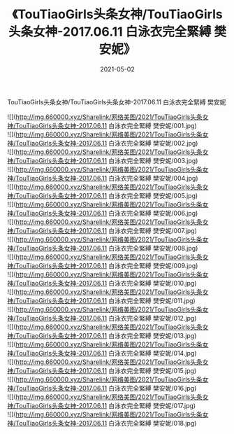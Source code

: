 ﻿---
layout: post
title:  《TouTiaoGirls头条女神/TouTiaoGirls头条女神-2017.06.11 白泳衣完全緊縛 樊安妮》
date:   2021-05-02
img: http://img.660000.xyz/Sharelink/网络美图/2021/TouTiaoGirls头条女神/TouTiaoGirls头条女神-2017.06.11 白泳衣完全緊縛 樊安妮/000.jpg
categories: [美女, 清纯, 唯美]
---

TouTiaoGirls头条女神/TouTiaoGirls头条女神-2017.06.11 白泳衣完全緊縛 樊安妮

 ![](http://img.660000.xyz/Sharelink/网络美图/2021/TouTiaoGirls头条女神/TouTiaoGirls头条女神-2017.06.11 白泳衣完全緊縛 樊安妮/001.jpg) <br>![](http://img.660000.xyz/Sharelink/网络美图/2021/TouTiaoGirls头条女神/TouTiaoGirls头条女神-2017.06.11 白泳衣完全緊縛 樊安妮/002.jpg) <br>![](http://img.660000.xyz/Sharelink/网络美图/2021/TouTiaoGirls头条女神/TouTiaoGirls头条女神-2017.06.11 白泳衣完全緊縛 樊安妮/003.jpg) <br>![](http://img.660000.xyz/Sharelink/网络美图/2021/TouTiaoGirls头条女神/TouTiaoGirls头条女神-2017.06.11 白泳衣完全緊縛 樊安妮/004.jpg) <br>![](http://img.660000.xyz/Sharelink/网络美图/2021/TouTiaoGirls头条女神/TouTiaoGirls头条女神-2017.06.11 白泳衣完全緊縛 樊安妮/005.jpg) <br>![](http://img.660000.xyz/Sharelink/网络美图/2021/TouTiaoGirls头条女神/TouTiaoGirls头条女神-2017.06.11 白泳衣完全緊縛 樊安妮/006.jpg) <br>![](http://img.660000.xyz/Sharelink/网络美图/2021/TouTiaoGirls头条女神/TouTiaoGirls头条女神-2017.06.11 白泳衣完全緊縛 樊安妮/007.jpg) <br>![](http://img.660000.xyz/Sharelink/网络美图/2021/TouTiaoGirls头条女神/TouTiaoGirls头条女神-2017.06.11 白泳衣完全緊縛 樊安妮/008.jpg) <br>![](http://img.660000.xyz/Sharelink/网络美图/2021/TouTiaoGirls头条女神/TouTiaoGirls头条女神-2017.06.11 白泳衣完全緊縛 樊安妮/009.jpg) <br>![](http://img.660000.xyz/Sharelink/网络美图/2021/TouTiaoGirls头条女神/TouTiaoGirls头条女神-2017.06.11 白泳衣完全緊縛 樊安妮/010.jpg) <br>![](http://img.660000.xyz/Sharelink/网络美图/2021/TouTiaoGirls头条女神/TouTiaoGirls头条女神-2017.06.11 白泳衣完全緊縛 樊安妮/011.jpg) <br>![](http://img.660000.xyz/Sharelink/网络美图/2021/TouTiaoGirls头条女神/TouTiaoGirls头条女神-2017.06.11 白泳衣完全緊縛 樊安妮/012.jpg) <br>![](http://img.660000.xyz/Sharelink/网络美图/2021/TouTiaoGirls头条女神/TouTiaoGirls头条女神-2017.06.11 白泳衣完全緊縛 樊安妮/013.jpg) <br>![](http://img.660000.xyz/Sharelink/网络美图/2021/TouTiaoGirls头条女神/TouTiaoGirls头条女神-2017.06.11 白泳衣完全緊縛 樊安妮/014.jpg) <br>![](http://img.660000.xyz/Sharelink/网络美图/2021/TouTiaoGirls头条女神/TouTiaoGirls头条女神-2017.06.11 白泳衣完全緊縛 樊安妮/015.jpg) <br>![](http://img.660000.xyz/Sharelink/网络美图/2021/TouTiaoGirls头条女神/TouTiaoGirls头条女神-2017.06.11 白泳衣完全緊縛 樊安妮/016.jpg) <br>![](http://img.660000.xyz/Sharelink/网络美图/2021/TouTiaoGirls头条女神/TouTiaoGirls头条女神-2017.06.11 白泳衣完全緊縛 樊安妮/017.jpg) <br>![](http://img.660000.xyz/Sharelink/网络美图/2021/TouTiaoGirls头条女神/TouTiaoGirls头条女神-2017.06.11 白泳衣完全緊縛 樊安妮/018.jpg) <br>